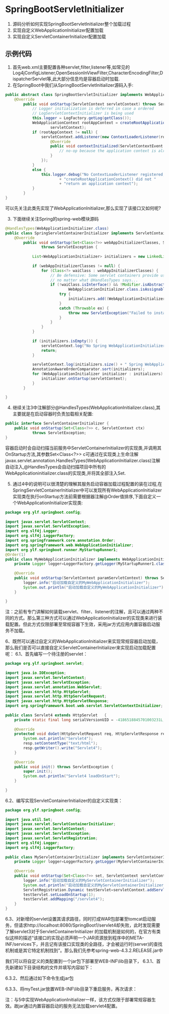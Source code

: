 # SpringBootServletInitializer

1. 源码分析如何实现SpringBootServletInitializer整个加载过程
2. 实现自定义WebApplicationInitializer配置加载
3. 实现自定义ServletContainerInitializer配置加载  

## 示例代码

1. 首先web.xml主要配置各种servlet,filter,listener等,如常见的Log4jConfigListener,OpenSessionInViewFilter,CharacterEncodingFilter,DispatcherServlet等,此大部分信息均是容器启动时加载.
2. 在SpringBoot中我们从SpringBootServletInitializer源码入手:

```java
public abstract class SpringBootServletInitializer implements WebApplicationInitializer {
    @Override
    	public void onStartup(ServletContext servletContext) throws ServletException {
    		// Logger initialization is deferred in case a ordered
    		// LogServletContextInitializer is being used
    		this.logger = LogFactory.getLog(getClass());
    		WebApplicationContext rootAppContext = createRootApplicationContext(
    				servletContext);
    		if (rootAppContext != null) {
    			servletContext.addListener(new ContextLoaderListener(rootAppContext) {
    				@Override
    				public void contextInitialized(ServletContextEvent event) {
    					// no-op because the application context is already initialized
    				}
    			});
    		}
    		else {
    			this.logger.debug("No ContextLoaderListener registered, as "
    					+ "createRootApplicationContext() did not "
    					+ "return an application context");
    		}
    	}
}
```

可以先关注此类先实现了WebApplicationInitializer,那么实现了该接口又如何呢?

3. 下面继续关注Spring的spring-web模块源码

```java
@HandlesTypes(WebApplicationInitializer.class)
public class SpringServletContainerInitializer implements ServletContainerInitializer {
    @Override
    	public void onStartup(Set<Class<?>> webAppInitializerClasses, ServletContext servletContext)
    			throws ServletException {
    
    		List<WebApplicationInitializer> initializers = new LinkedList<WebApplicationInitializer>();
    
    		if (webAppInitializerClasses != null) {
    			for (Class<?> waiClass : webAppInitializerClasses) {
    				// Be defensive: Some servlet containers provide us with invalid classes,
    				// no matter what @HandlesTypes says...
    				if (!waiClass.isInterface() && !Modifier.isAbstract(waiClass.getModifiers()) &&
    						WebApplicationInitializer.class.isAssignableFrom(waiClass)) {
    					try {
    						initializers.add((WebApplicationInitializer) waiClass.newInstance());
    					}
    					catch (Throwable ex) {
    						throw new ServletException("Failed to instantiate WebApplicationInitializer class", ex);
    					}
    				}
    			}
    		}
    
    		if (initializers.isEmpty()) {
    			servletContext.log("No Spring WebApplicationInitializer types detected on classpath");
    			return;
    		}
    
    		servletContext.log(initializers.size() + " Spring WebApplicationInitializers detected on classpath");
    		AnnotationAwareOrderComparator.sort(initializers);
    		for (WebApplicationInitializer initializer : initializers) {
    			initializer.onStartup(servletContext);
    		}
    	}
    
}
```

4. 继续关注3中注解部分@HandlesTypes(WebApplicationInitializer.class),其主要就是在启动容器时负责加载相关配置:

```java
public interface ServletContainerInitializer {
    public void onStartup(Set<Class<?>> c, ServletContext ctx)
            throws ServletException; 
}
```

容器启动时会自动扫描当前服务中ServletContainerInitializer的实现类,并调用其OnStartup方法,其参数Set<Class<?>> c可通过在实现类上生命注解javax.servlet.annotation.HandlesTypes(WebApplicationInitializer.class)注解自动注入,@HandlesTypes会自动扫描项目中所有的WebApplicationinitializer.class的实现类,并将其全部注入Set.  

5. 通过4中的说明可以很清楚的理解其服务启动容器加载过程配置的装在过程,在SpringServletContainerInitializer中可以发现所有WebApplicationInitializer实现类在执行onStartup方法前需要根据器注解@Order值排序,下面自定义一个WebApplicationInitializer实现类:

```java
package org.ylf.springboot.config;  
  
import javax.servlet.ServletContext;  
import javax.servlet.ServletException;  
import org.slf4j.Logger;  
import org.slf4j.LoggerFactory;  
import org.springframework.core.annotation.Order;  
import org.springframework.web.WebApplicationInitializer;  
import org.ylf.springboot.runner.MyStartupRunner1;  
@Order(1)  
public class MyWebApplicationInitializer implements WebApplicationInitializer {  
    private Logger logger=LoggerFactory.getLogger(MyStartupRunner1.class);   
      
    @Override  
    public void onStartup(ServletContext paramServletContext) throws ServletException {  
        logger.info("启动加载自定义的MyWebApplicationInitializer");  
        System.out.println("启动加载自定义的MyWebApplicationInitializer");  
    }  
  
}  
```

注：之前有专门讲解如何装载servlet、filter、listener的注解，且可以通过两种不同的方式。那么第三种方式可以通过WebApplicationInitializer的实现类来进行装载配置。但此方式仅限部署至常规容器下生效，采用jar方式应用内置容器启动服务不加载。

6、既然可以通过自定义的WebApplicationInitializer来实现常规容器启动加载，那么我们是否可以直接自定义ServletContainerInitializer来实现启动加载配置呢：
6.1、首先编写一个待注册的servlet：
```java
package org.ylf.springboot.servlet;  
  
import java.io.IOException;  
import javax.servlet.ServletContext;  
import javax.servlet.ServletException;  
import javax.servlet.annotation.WebServlet;  
import javax.servlet.http.HttpServlet;  
import javax.servlet.http.HttpServletRequest;  
import javax.servlet.http.HttpServletResponse;  
import org.springframework.boot.web.servlet.ServletContextInitializer;  
  
public class Servlet4 extends HttpServlet   {  
    private static final long serialVersionUID = -4186518845701003231L;  
  
    @Override  
    protected void doGet(HttpServletRequest req, HttpServletResponse resp) throws ServletException, IOException {  
        System.out.println("Servlet4");  
        resp.setContentType("text/html");    
        resp.getWriter().write("Servlet4");  
    }  
      
    @Override  
    public void init() throws ServletException {  
        super.init();  
        System.out.println("Servlet4 loadOnStart");  
    }  
  
}  
```

6.2、编写实现ServletContainerInitializer的自定义实现类：
```java
package org.ylf.springboot.config;  
  
import java.util.Set;  
import javax.servlet.ServletContainerInitializer;  
import javax.servlet.ServletContext;  
import javax.servlet.ServletException;  
import javax.servlet.ServletRegistration;  
import org.slf4j.Logger;  
import org.slf4j.LoggerFactory;  
  
public class MyServletContainerInitializer implements ServletContainerInitializer {  
    private Logger logger=LoggerFactory.getLogger(MyServletContainerInitializer.class);   
      
    @Override  
    public void onStartup(Set<Class<?>> set, ServletContext servletContext) throws ServletException {  
        logger.info("启动加载自定义的MyServletContainerInitializer");  
        System.out.println("启动加载自定义的MyServletContainerInitializer");  
        ServletRegistration.Dynamic testServlet=servletContext.addServlet("servlet4","org.ylf.springboot.servlet.Servlet4");  
        testServlet.setLoadOnStartup(1);  
        testServlet.addMapping("/servlet4");  
    }  
}  
```

6.3、对新增的servlet设置其请求路径，同时打成WAR包部署至tomcat启动服务，但请求http://localhost:8080/SpringBoot1/servlet4却失败，此时发现需要了解servlet3对于ServletContainerInitializer
 的加载机制是如何的，在官方有类似这样的描述“该接口的实现必须声明一个JAR资源放到程序中的META-INF/services下，并且记有该接口实现类的全路径，才会被运行时(server)的查找机制或是其它特定机制找到”。那么我们先参考spring-web-4.3.2.RELEASE.jar中


我们可以将自定义的类配置到一个jar包下部署至WEB-INF\lib目录下，
6.3.1、首先新建如下目录结构的文件并填写内容如下：


6.3.2、然后通过如下命令生成jar包


6.3.3、将myTest.jar放置WEB-INF\lib目录下重启服务，再次请求：



注：与5中实现WebApplicationInitializer一样，该方式仅限于部署常规容器生效。故jar通过内置容器启动的服务无法加载servlet4配置。